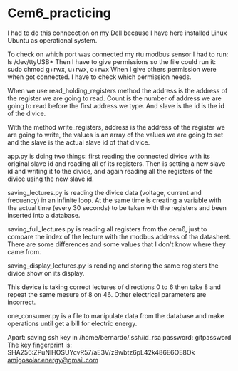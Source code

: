 # Cem6_practicing

I had to do this connecction on my Dell because I have here installed Linux Ubuntu as operational system.

To check on which port was connected my rtu modbus sensor I had to run: ls /dev/ttyUSB*
Then I have to give permissions so the file could run it: sudo chmod g+rwx, u+rwx, o+rwx
When I give others permission were when got connected. I have to check which permission needs.

When we use read_holding_registers method the address is the address of the register we are going to read. Count is the number of address we are going to read before the first address we type. And slave is the id is the id of the divice.

With the method write_registers, address is the address of the register we are going to write, the values is an array of the values we are going to set and the slave is the actual slave id of that divice.

app.py is doing two things: first reading the connected divice with its original slave id and reading all of its registers. Then is setting a new slave id and writing it to the divice, and again reading all the registers of the divice using the new slave id.

saving_lectures.py is reading the divice data (voltage, current and frecuency) in an infinite loop. At the same time is creating a variable with the actual time (every 30 seconds) to be taken with the registers and been inserted into a database.

saving_full_lectures.py is reading all registers from the cem6, just to compare the index of the lecture with the modbus address of tha datasheet. There are some differences and some values that I don't know where they came from.

saving_display_lectures.py is reading and storing the same registers the divice show on its display.

This device is taking correct lectures of directions 0 to 6 then take 8 and repeat the same mesure of 8 on 46. Other electrical parameters are incorrect.

one_consumer.py is a file to manipulate data from the database and make operations until get a bill for electric energy.

Apart: saving ssh key in /home/bernardo/.ssh/id_rsa
password: gitpassword
The key fingerprint is:
SHA256:ZPuNlHOSUYcvR57/aE3V/z9wbtz6pL42k486E6OE8Ok amigosolar.energy@gmail.com
